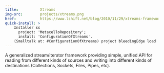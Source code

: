 ```yaml
---
title:          Xtreams
img-src:        projects/xtreams.png
href:           https://www.lshift.net/blog/2010/11/29/xtreams-framework-for-squeak/
quick-install: >
    Installer ss
      project: 'MetacelloRepository';
      install: 'ConfigurationOfXtreams'.
    (Smalltalk at: #ConfigurationOfXtreams) project bleedingEdge load
---
```

A generalized stream/iterator framework providing simple, unified API for
reading from different kinds of sources and writing into different kinds of
destinations (Collections, Sockets, Files, Pipes, etc).
